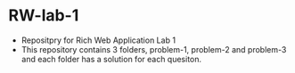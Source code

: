 # RW-lab-1
- Repositpry for Rich Web Application Lab 1 
- This repository contains 3 folders, problem-1, problem-2 and problem-3 and each folder has a solution for each quesiton. 